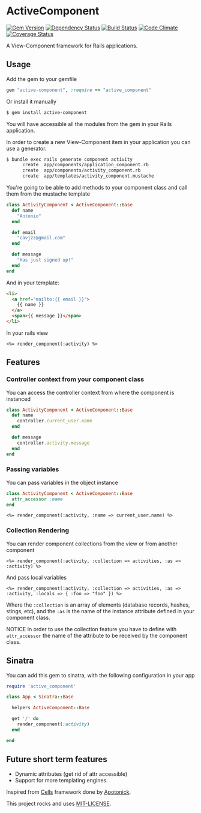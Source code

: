# ActiveComponent
[![Gem Version](https://badge.fury.io/rb/active-component.png)](http://badge.fury.io/rb/active-component)
[![Dependency Status](https://gemnasium.com/TheNaoX/active_component.png)](https://gemnasium.com/TheNaoX/active_component)
[![Build Status](https://travis-ci.org/TheNaoX/active_component.png?branch=master)](https://travis-ci.org/TheNaoX/active_component)
[![Code Climate](https://codeclimate.com/github/TheNaoX/active_component.png)](https://codeclimate.com/github/TheNaoX/active_component)
[![Coverage Status](https://coveralls.io/repos/TheNaoX/active_component/badge.png)](https://coveralls.io/r/TheNaoX/active_component)

A View-Component framework for Rails applications.

## Usage

Add the gem to your gemfile

```ruby
gem "active-component", :require => "active_component"
```

Or install it manually

```bash
$ gem install active-component
```

You will have accessible all the modules from the gem in your Rails application.

In order to create a new View-Component item in your application you can use a generator.

```bash
$ bundle exec rails generate component activity
      create  app/components/application_component.rb
      create  app/components/activity_component.rb
      create  app/templates/activity_component.mustache
```

You're going to be able to add methods to your component class and call them from the mustache template

```ruby
class ActivityComponent < ActiveComponent::Base
  def name
    "Antonio"
  end

  def email
    "cavjzz@gmail.com"
  end

  def message
    "Has just signed up!"
  end
end
```

And in your template:

```html
<li>
  <a href="mailto:{{ email }}">
    {{ name }}
  </a>
  <span>{{ message }}</span>
</li>
```

In your rails view

```erb
<%= render_component(:activity) %>
```

## Features

### Controller context from your component class


You can access the controller context from where the component is instanced

```ruby
class ActivityComponent < ActiveComponent::Base
  def name
    controller.current_user.name
  end

  def message
    controller.activity.message
  end
end
```

### Passing variables

You can pass variables in the object instance

```ruby
class ActivityComponent < ActiveComponent::Base
  attr_accessor :name
end
```

```erb
<%= render_component(:activity, :name => current_user.name) %>
```

### Collection Rendering

You can render component collections from the view or from another component

```erb
<%= render_component(:activity, :collection => activities, :as => :activity) %>
```

And pass local variables

```erb
<%= render_component(:activity, :collection => activities, :as => :activity, :locals => { :foo => "foo" }) %>
```

Where the `:collection` is an array of elements (database records, hashes, stings, etc), and the `:as` is the name of the instance attribute defined in your component class.

NOTICE In order to use the collection feature you have to define with `attr_accessor` the name of the attribute to be received by the component class.

## Sinatra

You can add this gem to sinatra, with the following configuration in your app

```ruby
require 'active_component'

class App < Sinatra::Base

  helpers ActiveComponent::Base

  get '/' do
    render_component(:activity)
  end

end
```

## Future short term features

* Dynamic attributes (get rid of attr accessible)
* Support for more templating engines.

Inspired from [Cells](https://github.com/apotonick/cells) framework done by [Apotonick](https://github.com/apotonick).

This project rocks and uses [MIT-LICENSE](https://github.com/TheNaoX/active_component/blob/master/MIT-LICENSE).

